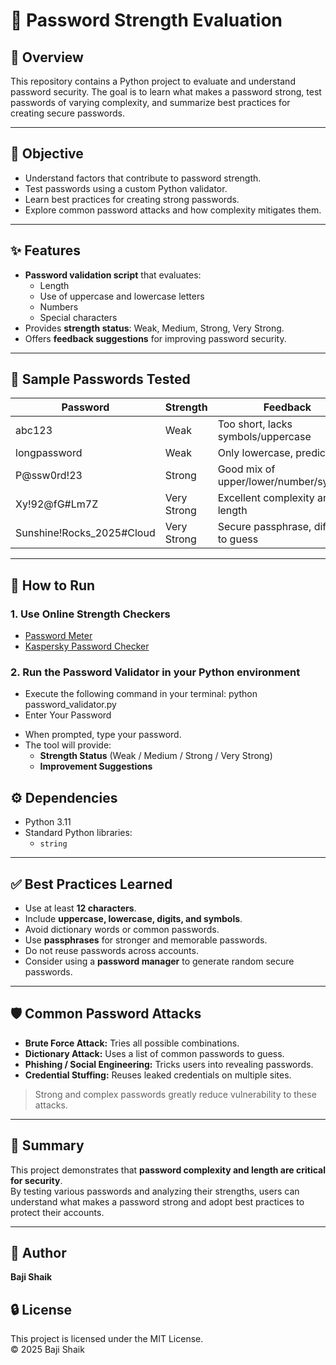 # 🔐 Password Strength Evaluation

## 📖 Overview
This repository contains a Python project to evaluate and understand password security. The goal is to learn what makes a password strong, test passwords of varying complexity, and summarize best practices for creating secure passwords.

---

## 🎯 Objective
- Understand factors that contribute to password strength.
- Test passwords using a custom Python validator.
- Learn best practices for creating strong passwords.
- Explore common password attacks and how complexity mitigates them.

---

## ✨ Features
- **Password validation script** that evaluates:
  - Length
  - Use of uppercase and lowercase letters
  - Numbers
  - Special characters
- Provides **strength status**: Weak, Medium, Strong, Very Strong.
- Offers **feedback suggestions** for improving password security.

---

## 📝 Sample Passwords Tested
| Password                   | Strength      | Feedback                                           |
|----------------------------|---------------|--------------------------------------------------|
| abc123                     | Weak          | Too short, lacks symbols/uppercase               |
| longpassword               | Weak          | Only lowercase, predictable                      |
| P@ssw0rd!23                | Strong        | Good mix of upper/lower/number/symbols          |
| Xy!92@fG#Lm7Z              | Very Strong   | Excellent complexity and length                  |
| Sunshine!Rocks_2025#Cloud  | Very Strong   | Secure passphrase, difficult to guess           |

---

## 🚀 How to Run

### 1. Use Online Strength Checkers

* [Password Meter](https://passwordmeter.com)
* [Kaspersky Password Checker](https://password.kaspersky.com/)

### 2. Run the Password Validator in your Python environment

* Execute the following command in your terminal: python password_validator.py
*  Enter Your Password
- When prompted, type your password.
- The tool will provide:
  - **Strength Status** (Weak / Medium / Strong / Very Strong)
  - **Improvement Suggestions**

## ⚙️ Dependencies
- Python 3.11
- Standard Python libraries:
  - `string`

---

## ✅ Best Practices Learned
- Use at least **12 characters**.
- Include **uppercase, lowercase, digits, and symbols**.
- Avoid dictionary words or common passwords.
- Use **passphrases** for stronger and memorable passwords.
- Do not reuse passwords across accounts.
- Consider using a **password manager** to generate random secure passwords.

---

## 🛡️ Common Password Attacks
- **Brute Force Attack:** Tries all possible combinations.
- **Dictionary Attack:** Uses a list of common passwords to guess.
- **Phishing / Social Engineering:** Tricks users into revealing passwords.
- **Credential Stuffing:** Reuses leaked credentials on multiple sites.

> Strong and complex passwords greatly reduce vulnerability to these attacks.

---

## 📌 Summary
This project demonstrates that **password complexity and length are critical for security**.  
By testing various passwords and analyzing their strengths, users can understand what makes a password strong and adopt best practices to protect their accounts.

---

## 👤 Author
**Baji Shaik**

## 🔒 License
This project is licensed under the MIT License.  
© 2025 Baji Shaik

